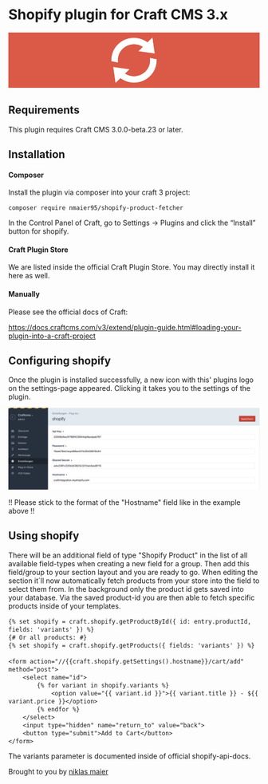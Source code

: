 # Shopify plugin for Craft CMS 3.x


![Screenshot](resources/img/readme-header.jpg)

## Requirements

This plugin requires Craft CMS 3.0.0-beta.23 or later.

## Installation

#### Composer
Install the plugin via composer into your craft 3 project:

    composer require nmaier95/shopify-product-fetcher

In the Control Panel of Craft, go to Settings → Plugins and click the “Install” button for shopify.

#### Craft Plugin Store

We are listed inside the official Craft Plugin Store. You may directly install it here as well.

#### Manually
Please see the official docs of Craft:

https://docs.craftcms.com/v3/extend/plugin-guide.html#loading-your-plugin-into-a-craft-project


## Configuring shopify

Once the plugin is installed successfully, a new icon with this' plugins logo on the settings-page appeared. Clicking it takes you to the settings of the plugin. 

![Screenshot](resources/img/settings.png)

!! Please stick to the format of the "Hostname" field like in the example above !!

## Using shopify

There will be an additional field of type "Shopify Product" in the list of all available field-types when creating a new field for a group. 
Then add this field/group to your section layout and you are ready to go. 
When editing the section it´ll now automatically fetch products from your store into the field to select them from. 
In the background only the product id gets saved into your database. 
Via the saved product-id you are then able to fetch specific products inside of your templates.

```twig
{% set shopify = craft.shopify.getProductById({ id: entry.productId, fields: 'variants' }) %}
{# Or all products: #}
{% set shopify = craft.shopify.getProducts({ fields: 'variants' }) %}

<form action="//{{craft.shopify.getSettings().hostname}}/cart/add" method="post">
    <select name="id">
        {% for variant in shopify.variants %}
            <option value="{{ variant.id }}">{{ variant.title }} - ${{ variant.price }}</option>
        {% endfor %}
    </select>
    <input type="hidden" name="return_to" value="back">
    <button type="submit">Add to Cart</button>
</form>
```
The variants parameter is documented inside of official shopify-api-docs.

Brought to you by [niklas maier](https://maier-niklas.de/)
